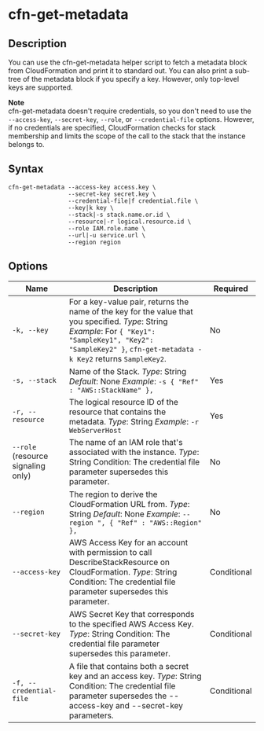 # cfn\-get\-metadata<a name="cfn-get-metadata"></a>

## Description<a name="cfn-get-metadata-Description"></a>

You can use the cfn\-get\-metadata helper script to fetch a metadata block from CloudFormation and print it to standard out\. You can also print a sub\-tree of the metadata block if you specify a key\. However, only top\-level keys are supported\.

**Note**  
cfn\-get\-metadata doesn't require credentials, so you don't need to use the `--access-key`, `--secret-key`, `--role`, or `--credential-file` options\. However, if no credentials are specified, CloudFormation checks for stack membership and limits the scope of the call to the stack that the instance belongs to\.

## Syntax<a name="cfn-get-metadata-Syntax"></a>

```
cfn-get-metadata --access-key access.key \
                 --secret-key secret.key \
                 --credential-file|f credential.file \
                 --key|k key \
                 --stack|-s stack.name.or.id \
                 --resource|-r logical.resource.id \
                 --role IAM.role.name \
                 --url|-u service.url \
                 --region region
```

## Options<a name="cfn-get-metadata-options"></a>

| Name                                 | Description                                                                                                                                                                                                             | Required    |
| ------------------------------------ | ----------------------------------------------------------------------------------------------------------------------------------------------------------------------------------------------------------------------- | ----------- |
| `-k, --key`                          | For a key\-value pair, returns the name of the key for the value that you specified\. _Type_: String _Example_: For `{ "Key1": "SampleKey1", "Key2": "SampleKey2" }`, `cfn-get-metadata -k Key2` returns `SampleKey2`\. | No          |
| `-s, --stack`                        | Name of the Stack\. _Type_: String _Default_: None _Example_: `-s { "Ref" : "AWS::StackName" },`                                                                                                                        | Yes         |
| `-r, --resource`                     | The logical resource ID of the resource that contains the metadata\. _Type_: String _Example_: `-r WebServerHost`                                                                                                       | Yes         |
| `--role` \(resource signaling only\) | The name of an IAM role that's associated with the instance\. _Type_: String Condition: The credential file parameter supersedes this parameter\.                                                                       | No          |
| `--region`                           | The region to derive the CloudFormation URL from\. _Type_: String _Default_: None _Example_: `--region ", { "Ref" : "AWS::Region" },`                                                                                   | No          |
| `--access-key`                       | AWS Access Key for an account with permission to call DescribeStackResource on CloudFormation\. _Type_: String Condition: The credential file parameter supersedes this parameter\.                                     | Conditional |
| `--secret-key`                       | AWS Secret Key that corresponds to the specified AWS Access Key\. _Type_: String Condition: The credential file parameter supersedes this parameter\.                                                                   | Conditional |
| `-f, --credential-file`              | A file that contains both a secret key and an access key\. _Type_: String Condition: The credential file parameter supersedes the \-\-access\-key and \-\-secret\-key parameters\.                                      | Conditional |
